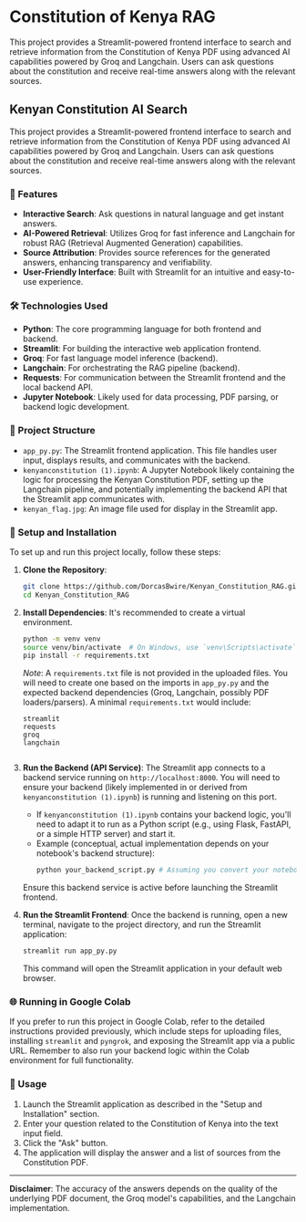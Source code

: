 # Constitution of Kenya RAG
This project provides a Streamlit-powered frontend interface to search and retrieve information from the Constitution of Kenya PDF using advanced AI capabilities powered by Groq and Langchain. Users can ask questions about the constitution and receive real-time answers along with the relevant sources.

## Kenyan Constitution AI Search

This project provides a Streamlit-powered frontend interface to search and retrieve information from the Constitution of Kenya PDF using advanced AI capabilities powered by Groq and Langchain. Users can ask questions about the constitution and receive real-time answers along with the relevant sources.

### 🌟 Features

  * **Interactive Search**: Ask questions in natural language and get instant answers.
  * **AI-Powered Retrieval**: Utilizes Groq for fast inference and Langchain for robust RAG (Retrieval Augmented Generation) capabilities.
  * **Source Attribution**: Provides source references for the generated answers, enhancing transparency and verifiability.
  * **User-Friendly Interface**: Built with Streamlit for an intuitive and easy-to-use experience.

### 🛠️ Technologies Used

  * **Python**: The core programming language for both frontend and backend.
  * **Streamlit**: For building the interactive web application frontend.
  * **Groq**: For fast language model inference (backend).
  * **Langchain**: For orchestrating the RAG pipeline (backend).
  * **Requests**: For communication between the Streamlit frontend and the local backend API.
  * **Jupyter Notebook**: Likely used for data processing, PDF parsing, or backend logic development.

### 📁 Project Structure

  * `app_py.py`: The Streamlit frontend application. This file handles user input, displays results, and communicates with the backend.
  * `kenyanconstitution (1).ipynb`: A Jupyter Notebook likely containing the logic for processing the Kenyan Constitution PDF, setting up the Langchain pipeline, and potentially implementing the backend API that the Streamlit app communicates with.
  * `kenyan_flag.jpg`: An image file used for display in the Streamlit app.

### 🚀 Setup and Installation

To set up and run this project locally, follow these steps:

1.  **Clone the Repository**:

    ```bash
    git clone https://github.com/DorcasBwire/Kenyan_Constitution_RAG.git
    cd Kenyan_Constitution_RAG
    ```

2.  **Install Dependencies**:
    It's recommended to create a virtual environment.

    ```bash
    python -m venv venv
    source venv/bin/activate  # On Windows, use `venv\Scripts\activate`
    pip install -r requirements.txt
    ```

    *Note*: A `requirements.txt` file is not provided in the uploaded files. You will need to create one based on the imports in `app_py.py` and the expected backend dependencies (Groq, Langchain, possibly PDF loaders/parsers). A minimal `requirements.txt` would include:

    ```
    streamlit
    requests
    groq
    langchain
  

3.  **Run the Backend (API Service)**:
    The Streamlit app connects to a backend service running on `http://localhost:8000`. You will need to ensure your backend (likely implemented in or derived from `kenyanconstitution (1).ipynb`) is running and listening on this port.

      * If `kenyanconstitution (1).ipynb` contains your backend logic, you'll need to adapt it to run as a Python script (e.g., using Flask, FastAPI, or a simple HTTP server) and start it.
      * Example (conceptual, actual implementation depends on your notebook's backend structure):
        ```bash
        python your_backend_script.py # Assuming you convert your notebook to a Python script
        ```

    Ensure this backend service is active before launching the Streamlit frontend.

4.  **Run the Streamlit Frontend**:
    Once the backend is running, open a new terminal, navigate to the project directory, and run the Streamlit application:

    ```bash
    streamlit run app_py.py
    ```

    This command will open the Streamlit application in your default web browser.

### 🌐 Running in Google Colab

If you prefer to run this project in Google Colab, refer to the detailed instructions provided previously, which include steps for uploading files, installing `streamlit` and `pyngrok`, and exposing the Streamlit app via a public URL. Remember to also run your backend logic within the Colab environment for full functionality.

### 🚀 Usage

1.  Launch the Streamlit application as described in the "Setup and Installation" section.
2.  Enter your question related to the Constitution of Kenya into the text input field.
3.  Click the "Ask" button.
4.  The application will display the answer and a list of sources from the Constitution PDF.

-----

**Disclaimer**: The accuracy of the answers depends on the quality of the underlying PDF document, the Groq model's capabilities, and the Langchain implementation.
